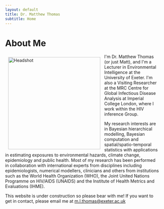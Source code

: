 ```yaml
---
layout: default
title: Dr. Matthew Thomas
subtitle: Home
---
```


# About Me 

<img style="float: left; padding: 10px 10px 0px 10px;" align="left" src="docs/photos/headshot.JPG" alt="Headshot" width = "300" > 

I'm Dr. Matthew Thomas (or just Matt), and I'm a Lecturer in Environmental Intelligence at the University of Exeter. I'm also a Visiting Researcher at the MRC Centre for Global Infectious Disease Analysis at Imperial College London, where I work within the HIV inference Group. 

My research interests are in Bayesian hierarchical modelling, Bayesian computation and spatial/spatio-temporal statistics with applications in estimating exposures to environmental hazards, climate change, epidemiology and public health. Most of my research has been performed in collaboration with international experts from disciplines including epidemiologists, numerical modellers, clinicians and others from institutions such as the World Health Organization (WHO), the Joint United Nations Programme on HIV/AIDS (UNAIDS) and the Institute of Health Metrics and Evaluations (IHME). 

This website is under construction so please bear with me! If you want to get in contact, please email me at m.l.thomas@exeter.ac.uk 